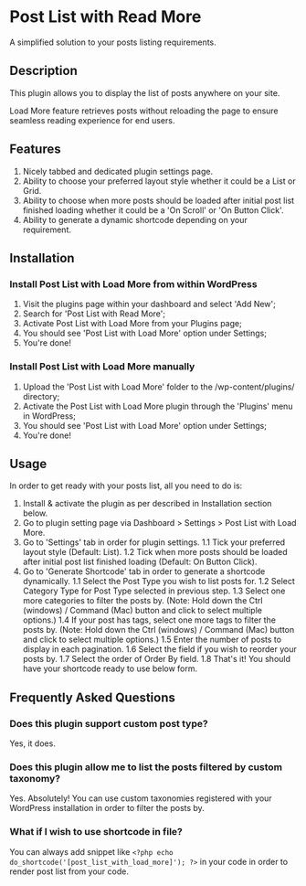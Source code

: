 # Post List with Read More
A simplified solution to your posts listing requirements.

## Description
This plugin allows you to display the list of posts anywhere on your site.

Load More feature retrieves posts without reloading the page to ensure seamless reading experience for end users.

## Features
1. Nicely tabbed and dedicated plugin settings page.
1. Ability to choose your preferred layout style whether it could be a List or Grid.
1. Ability to choose when more posts should be loaded after initial post list finished loading whether it could be a 'On Scroll' or 'On Button Click'.
1. Ability to generate a dynamic shortcode depending on your requirement.

## Installation

### Install Post List with Load More from within WordPress

1. Visit the plugins page within your dashboard and select 'Add New';
1. Search for 'Post List with Read More';
1. Activate Post List with Load More from your Plugins page;
1. You should see 'Post List with Load More' option under Settings;
1. You're done!

### Install Post List with Load More manually

1. Upload the 'Post List with Load More' folder to the /wp-content/plugins/ directory;
1. Activate the Post List with Load More plugin through the 'Plugins' menu in WordPress;
1. You should see 'Post List with Load More' option under Settings;
1. You're done!

## Usage

In order to get ready with your posts list, all you need to do is:

1. Install & activate the plugin as per described in Installation section below.
1. Go to plugin setting page via Dashboard > Settings > Post List with Load More.
1. Go to 'Settings' tab in order for plugin settings.
   1.1 Tick your preferred layout style (Default: List).
   1.2 Tick when more posts should be loaded after initial post list finished loading (Default: On Button Click).
1. Go to 'Generate Shortcode' tab in order to generate a shortcode dynamically.
   1.1 Select the Post Type you wish to list posts for.
   1.2 Select Category Type for Post Type selected in previous step.
   1.3 Select one more categories to filter the posts by. (Note: Hold down the Ctrl (windows) / Command (Mac) button and click to select multiple options.)
   1.4 If your post has tags, select one more tags to filter the posts by. (Note: Hold down the Ctrl (windows) / Command (Mac) button and click to select multiple options.)
   1.5 Enter the number of posts to display in each pagination.
   1.6 Select the field if you wish to reorder your posts by.
   1.7 Select the order of Order By field.
   1.8 That's it! You should have your shortcode ready to use below form.

## Frequently Asked Questions

### Does this plugin support custom post type?
Yes, it does.

### Does this plugin allow me to list the posts filtered by custom taxonomy?
Yes. Absolutely! You can use custom taxonomies registered with your WordPress installation in order to filter the posts by.

### What if I wish to use shortcode in file?
You can always add snippet like `<?php echo do_shortcode('[post_list_with_load_more]'); ?>` in your code in order to render post list from your code.

